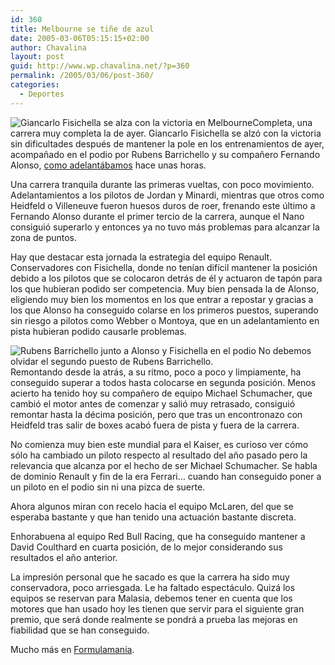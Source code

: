 ```yaml
---
id: 360
title: Melbourne se tiñe de azul
date: 2005-03-06T05:15:15+02:00
author: Chavalina
layout: post
guid: http://www.wp.chavalina.net/?p=360
permalink: /2005/03/06/post-360/
categories:
  - Deportes
---
```

<img class="imgizqda" src="http://www.formulamania.com/img/fotos/fisico-melbourne-podio.jpg" alt="Giancarlo Fisichella se alza con la victoria en Melbourne" />Completa, una carrera muy completa la de ayer. Giancarlo Fisichella se alz&oacute; con la victoria sin dificultades después de mantener la pole en los entrenamientos de ayer, acompa&ntilde;ado en el podio por Rubens Barrichello y su compa&ntilde;ero Fernando Alonso, <a href="http://www.formulamania.com/news/comentar.php?idpost=386" target="_blank">como adelantábamos</a> hace unas horas.

Una carrera tranquila durante las primeras vueltas, con poco movimiento. Adelantamientos a los pilotos de Jordan y Minardi, mientras que otros como Heidfeld o Villeneuve fueron huesos duros de roer, frenando este &uacute;ltimo a Fernando Alonso durante el primer tercio de la carrera, aunque el Nano consigui&oacute; superarlo y entonces ya no tuvo más problemas para alcanzar la zona de puntos.

Hay que destacar esta jornada la estrategia del equipo Renault. Conservadores con Fisichella, donde no ten&iacute;an dif&iacute;cil mantener la posici&oacute;n debido a los pilotos que se colocaron detrás de él y actuaron de tap&oacute;n para los que hubieran podido ser competencia. Muy bien pensada la de Alonso, eligiendo muy bien los momentos en los que entrar a repostar y gracias a los que Alonso ha conseguido colarse en los primeros puestos, superando sin riesgo a pilotos como Webber o Montoya, que en un adelantamiento en pista hubieran podido causarle problemas.

<img class="imgizqda" src="http://www.formulamania.com/img/fotos/barrichello-melbourne-podio.jpg" alt="Rubens Barrichello junto a Alonso y Fisichella en el podio" /> No debemos olvidar el segundo puesto de Rubens Barrichello.  
Remontando desde la atrás, a su ritmo, poco a poco y limpiamente, ha conseguido superar a todos hasta colocarse en segunda posici&oacute;n. Menos acierto ha tenido hoy su compa&ntilde;ero de equipo Michael Schumacher, que cambi&oacute; el motor antes de comenzar y sali&oacute; muy retrasado, consigui&oacute; remontar hasta la décima posici&oacute;n, pero que tras un encontronazo con Heidfeld tras salir de boxes acab&oacute; fuera de pista y fuera de la carrera.

No comienza muy bien este mundial para el Kaiser, es curioso ver c&oacute;mo s&oacute;lo ha cambiado un piloto respecto al resultado del a&ntilde;o pasado pero la relevancia que alcanza por el hecho de ser Michael Schumacher. Se habla de dominio Renault y fin de la era Ferrari… cuando han conseguido poner a un piloto en el podio sin ni una pizca de suerte.

Ahora algunos miran con recelo hacia el equipo McLaren, del que se esperaba bastante y que han tenido una actuaci&oacute;n bastante discreta.

Enhorabuena al equipo Red Bull Racing, que ha conseguido mantener a David Coulthard en cuarta posici&oacute;n, de lo mejor considerando sus resultados el a&ntilde;o anterior.

La impresi&oacute;n personal que he sacado es que la carrera ha sido muy conservadora, poco arriesgada. Le ha faltado espectáculo. Quizá los equipos se reservan para Malasia, debemos tener en cuenta que los motores que han usado hoy les tienen que servir para el siguiente gran premio, que será donde realmente se pondrá a prueba las mejoras en fiabilidad que se han conseguido.

Mucho más en <a href="http://www.formulamania.com" target="_blank">Formulamania</a>.